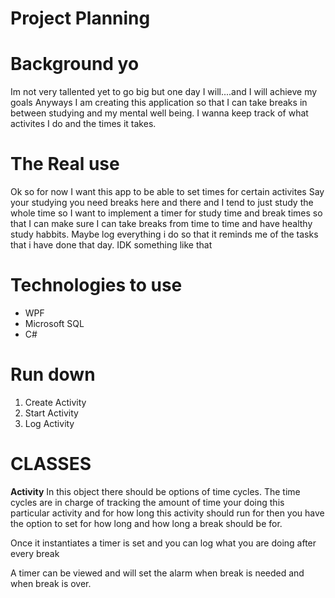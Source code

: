 # Project Planning

# Background yo 
 Im not very tallented yet to go big but one day I will....and I will achieve my goals
 Anyways I am creating this application so that I can take breaks in between studying and
 my mental well being. I wanna keep track of what activites I do and the times it takes.

 # The Real use  
 Ok so for now I want this app to be able to set times for certain activites
 Say your studying you need breaks here and there and I tend to just study the whole time
  so I want to implement a timer for study time and break times so that I can make sure I can 
  take breaks from time to time and have healthy study habbits. Maybe log everything i do so that it reminds me of the tasks that i have done that day. IDK something like that
# Technologies to use 
- WPF
- Microsoft SQL
- C#

# Run down  
1. Create Activity
2. Start Activity
3. Log Activity

# CLASSES  
**Activity**
In this object there should be options of time cycles. 
The time cycles are in charge of tracking the amount of time your doing this particular activity 
and for how long this activity should run for then you have the option to set for how long and how long a break should be for.

Once it instantiates a timer is set and you can log what you are doing after every break

A timer can be viewed and will set the alarm when break is needed and when break is over.



